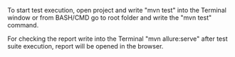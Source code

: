 To start test execution, open project and write "mvn test" into the Terminal window or from BASH/CMD go to root folder and write the "mvn test" command.

For checking the report write into the Terminal "mvn allure:serve" after test suite execution, report will be opened in the browser.